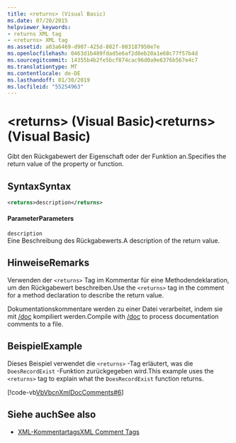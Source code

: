 ```yaml
---
title: <returns> (Visual Basic)
ms.date: 07/20/2015
helpviewer_keywords:
- returns XML tag
- <returns> XML tag
ms.assetid: a03a6469-d907-425d-882f-083187950e7e
ms.openlocfilehash: 0463d1b489fdad5e6af2d8eb20a1e68c77f57b4d
ms.sourcegitcommit: 14355b4b2fe5bcf874cac96d0a9e6376b567e4c7
ms.translationtype: MT
ms.contentlocale: de-DE
ms.lasthandoff: 01/30/2019
ms.locfileid: "55254963"
---
```

# <a name="returns-visual-basic"></a><span data-ttu-id="9dac7-102">\<returns> (Visual Basic)</span><span class="sxs-lookup"><span data-stu-id="9dac7-102">\<returns> (Visual Basic)</span></span>
<span data-ttu-id="9dac7-103">Gibt den Rückgabewert der Eigenschaft oder der Funktion an.</span><span class="sxs-lookup"><span data-stu-id="9dac7-103">Specifies the return value of the property or function.</span></span>  
  
## <a name="syntax"></a><span data-ttu-id="9dac7-104">Syntax</span><span class="sxs-lookup"><span data-stu-id="9dac7-104">Syntax</span></span>  
  
```xml  
<returns>description</returns>  
```  
  
#### <a name="parameters"></a><span data-ttu-id="9dac7-105">Parameter</span><span class="sxs-lookup"><span data-stu-id="9dac7-105">Parameters</span></span>  
 `description`  
 <span data-ttu-id="9dac7-106">Eine Beschreibung des Rückgabewerts.</span><span class="sxs-lookup"><span data-stu-id="9dac7-106">A description of the return value.</span></span>  
  
## <a name="remarks"></a><span data-ttu-id="9dac7-107">Hinweise</span><span class="sxs-lookup"><span data-stu-id="9dac7-107">Remarks</span></span>  
 <span data-ttu-id="9dac7-108">Verwenden der `<returns>` Tag im Kommentar für eine Methodendeklaration, um den Rückgabewert beschreiben.</span><span class="sxs-lookup"><span data-stu-id="9dac7-108">Use the `<returns>` tag in the comment for a method declaration to describe the return value.</span></span>  
  
 <span data-ttu-id="9dac7-109">Dokumentationskommentare werden zu einer Datei verarbeitet, indem sie mit [/doc](../../../visual-basic/reference/command-line-compiler/doc.md) kompiliert werden.</span><span class="sxs-lookup"><span data-stu-id="9dac7-109">Compile with [/doc](../../../visual-basic/reference/command-line-compiler/doc.md) to process documentation comments to a file.</span></span>  
  
## <a name="example"></a><span data-ttu-id="9dac7-110">Beispiel</span><span class="sxs-lookup"><span data-stu-id="9dac7-110">Example</span></span>  
 <span data-ttu-id="9dac7-111">Dieses Beispiel verwendet die `<returns>` -Tag erläutert, was die `DoesRecordExist` -Funktion zurückgegeben wird.</span><span class="sxs-lookup"><span data-stu-id="9dac7-111">This example uses the `<returns>` tag to explain what the `DoesRecordExist` function returns.</span></span>  
  
 [!code-vb[VbVbcnXmlDocComments#6](../../../visual-basic/language-reference/xmldoc/codesnippet/VisualBasic/returns_1.vb)]  
  
## <a name="see-also"></a><span data-ttu-id="9dac7-112">Siehe auch</span><span class="sxs-lookup"><span data-stu-id="9dac7-112">See also</span></span>
- [<span data-ttu-id="9dac7-113">XML-Kommentartags</span><span class="sxs-lookup"><span data-stu-id="9dac7-113">XML Comment Tags</span></span>](../../../visual-basic/language-reference/xmldoc/index.md)
